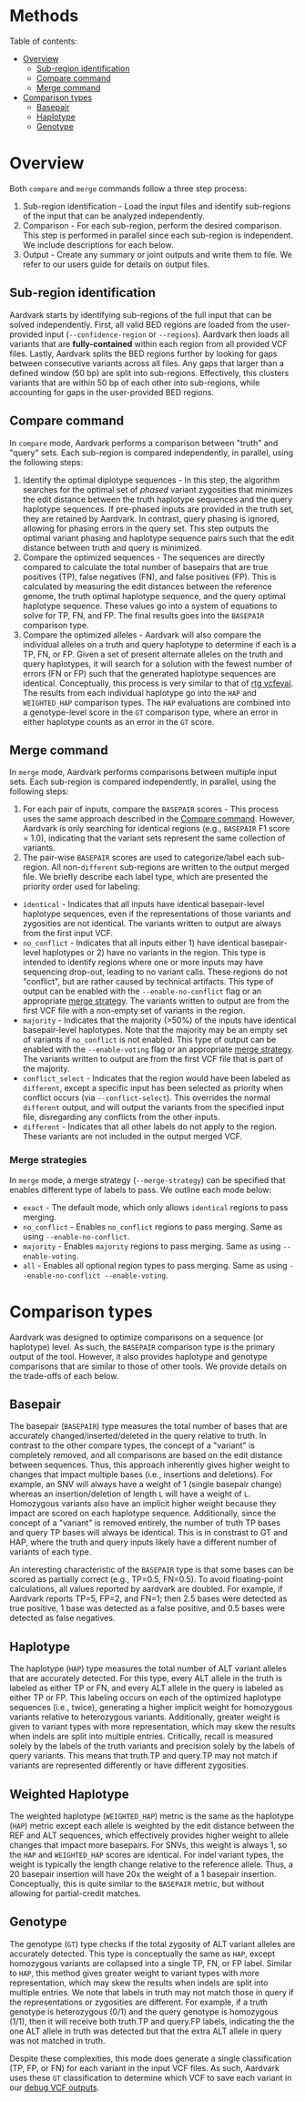 # Methods
Table of contents:

* [Overview](#overview)
  * [Sub-region identification](#sub-region-identification)
  * [Compare command](#compare-command)
  * [Merge command](#merge-command)
* [Comparison types](#comparison-types)
  * [Basepair](#basepair)
  * [Haplotype](#haplotype)
  * [Genotype](#genotype)

# Overview
Both `compare` and `merge` commands follow a three step process:

1. Sub-region identification - Load the input files and identify sub-regions of the input that can be analyzed independently.
2. Comparison - For each sub-region, perform the desired comparison. This step is performed in parallel since each sub-region is independent. We include descriptions for each below.
3. Output - Create any summary or joint outputs and write them to file. We refer to our users guide for details on output files.

## Sub-region identification
Aardvark starts by identifying sub-regions of the full input that can be solved independently.
First, all valid BED regions are loaded from the user-provided input (`--confidence-region` or `--regions`).
Aardvark then loads all variants that are **fully-contained** within each region from all provided VCF files.
Lastly, Aardvark splits the BED regions further by looking for gaps between consecutive variants across all files.
Any gaps that larger than a defined window (50 bp) are split into sub-regions.
Effectively, this clusters variants that are within 50 bp of each other into sub-regions, while accounting for gaps in the user-provided BED regions.

## Compare command
In `compare` mode, Aardvark performs a comparison between "truth" and "query" sets.
Each sub-region is compared independently, in parallel, using the following steps:

1. Identify the optimal diplotype sequences - In this step, the algorithm searches for the optimal set of *phased* variant zygosities that minimizes the edit distance between the truth haplotype sequences and the query haplotype sequences. If pre-phased inputs are provided in the truth set, they are retained by Aardvark. In contrast, query phasing is ignored, allowing for phasing errors in the query set. This step outputs the optimal variant phasing and haplotype sequence pairs such that the edit distance between truth and query is minimized.
2. Compare the optimized sequences - The sequences are directly compared to calculate the total number of basepairs that are true positives (TP), false negatives (FN), and false positives (FP). This is calculated by measuring the edit distances between the reference genome, the truth optimal haplotype sequence, and the query optimal haplotype sequence. These values go into a system of equations to solve for TP, FN, and FP. The final results goes into the `BASEPAIR` comparison type.
3. Compare the optimized alleles - Aardvark will also compare the individual alleles on a truth and query haplotype to determine if each is a TP, FN, or FP. Given a set of present alternate alleles on the truth and query haplotypes, it will search for a solution with the fewest number of errors (FN or FP) such that the generated haplotype sequences are identical. Conceptually, this process is very similar to that of [rtg vcfeval](https://github.com/RealTimeGenomics/rtg-tools). The results from each individual haplotype go into the `HAP` and `WEIGHTED_HAP` comparison types. The `HAP` evaluations are combined into a genotype-level score in the `GT` comparison type, where an error in either haplotype counts as an error in the `GT` score.

## Merge command
In `merge` mode, Aardvark performs comparisons between multiple input sets.
Each sub-region is compared independently, in parallel, using the following steps:

1. For each pair of inputs, compare the `BASEPAIR` scores - This process uses the same approach described in the [Compare command](#compare-command). However, Aardvark is only searching for identical regions (e.g., `BASEPAIR` F1 score = 1.0), indicating that the variant sets represent the same collection of variants.
2. The pair-wise `BASEPAIR` scores are used to categorize/label each sub-region. All non-`different` sub-regions are written to the output merged file. We briefly describe each label type, which are presented the priority order used for labeling:
  * `identical` - Indicates that all inputs have identical basepair-level haplotype sequences, even if the representations of those variants and zygosities are not identical. The variants written to output are always from the first input VCF.
  * `no_conflict` - Indicates that all inputs either 1) have identical basepair-level haplotypes or 2) have no variants in the region. This type is intended to identify regions where one or more inputs may have sequencing drop-out, leading to no variant calls. These regions do not "conflict", but are rather caused by technical artifacts. This type of output can be enabled with the `--enable-no-conflict` flag or an appropriate [merge strategy](#merge-strategies). The variants written to output are from the first VCF file with a non-empty set of variants in the region.
  * `majority` - Indicates that the majority (>50%) of the inputs have identical basepair-level haplotypes. Note that the majority may be an empty set of variants if `no_conflict` is not enabled. This type of output can be enabled with the `--enable-voting` flag or an appropriate [merge strategy](#merge-strategies). The variants written to output are from the first VCF file that is part of the majority.
  * `conflict_select` - Indicates that the region would have been labeled as `different`, except a specific input has been selected as priority when conflict occurs (via `--conflict-select`). This overrides the normal `different` output, and will output the variants from the specified input file, disregarding any conflicts from the other inputs.
  * `different` - Indicates that all other labels do not apply to the region. These variants are not included in the output merged VCF.

### Merge strategies
In `merge` mode, a merge strategy (`--merge-strategy`) can be specified that enables different type of labels to pass.
We outline each mode below:

* `exact` - The default mode, which only allows `identical` regions to pass merging.
* `no_conflict` - Enables `no_conflict` regions to pass merging. Same as using `--enable-no-conflict`.
* `majority` - Enables `majority` regions to pass merging. Same as using `--enable-voting`.
* `all` - Enables all optional region types to pass merging. Same as using `--enable-no-conflict --enable-voting`.

# Comparison types
Aardvark was designed to optimize comparisons on a sequence (or haplotype) level.
As such, the `BASEPAIR` comparison type is the primary output of the tool.
However, it also provides haplotype and genotype comparisons that are similar to those of other tools.
We provide details on the trade-offs of each below.

## Basepair
The basepair (`BASEPAIR`) type measures the total number of bases that are accurately changed/inserted/deleted in the query relative to truth.
In contrast to the other compare types, the concept of a "variant" is completely removed, and all comparisons are based on the edit distance between sequences.
Thus, this approach inherently gives higher weight to changes that impact multiple bases (i.e., insertions and deletions).
For example, an SNV will always have a weight of 1 (single basepair change) whereas an insertion/deletion of length `L` will have a weight of `L`.
Homozygous variants also have an implicit higher weight because they impact are scored on each haplotype sequence.
Additionally, since the concept of a "variant" is removed entirely, the number of truth TP bases and query TP bases will always be identical.
This is in constrast to GT and HAP, where the truth and query inputs likely have a different number of variants of each type.

An interesting characteristic of the `BASEPAIR` type is that some bases can be scored as partially correct (e.g., TP=0.5, FN=0.5).
To avoid floating-point calculations, all values reported by aardvark are doubled.
For example, if Aardvark reports TP=5, FP=2, and FN=1; then 2.5 bases were detected as true positive, 1 base was detected as a false positive, and 0.5 bases were detected as false negatives.

## Haplotype
The haplotype (`HAP`) type measures the total number of ALT variant alleles that are accurately detected.
For this type, every ALT allele in the truth is labeled as either TP or FN, and every ALT allele in the query is labeled as either TP or FP.
This labeling occurs on each of the optimized haplotype sequences (i.e., twice), generating a higher implicit weight for homozygous variants relative to heterozygous variants.
Additionally, greater weight is given to variant types with more representation, which may skew the results when indels are split into multiple entries.
Critically, recall is measured solely by the labels of the truth variants and precision solely by the labels of query variants.
This means that truth.TP and query.TP may not match if variants are represented differently or have different zygosities.

## Weighted Haplotype
The weighted haplotype (`WEIGHTED_HAP`) metric is the same as the haplotype (`HAP`) metric except each allele is weighted by the edit distance between the REF and ALT sequences, which effectively provides higher weight to allele changes that impact more basepairs.
For SNVs, this weight is always 1, so the `HAP` and `WEIGHTED_HAP` scores are identical.
For indel variant types, the weight is typically the length change relative to the reference allele.
Thus, a 20 basepair insertion will have 20x the weight of a 1 basepair insertion.
Conceptually, this is quite similar to the `BASEPAIR` metric, but without allowing for partial-credit matches.

## Genotype
The genotype (`GT`) type checks if the total zygosity of ALT variant alleles are accurately detected.
This type is conceptually the same as `HAP`, except homozygous variants are collapsed into a single TP, FN, or FP label.
Similar to `HAP`, this method gives greater weight to variant types with more representation, which may skew the results when indels are split into multiple entries.
We note that labels in truth may not match those in query if the representations or zygosities are different.
For example, if a truth genotype is heterozygous (0/1) and the query genotype is homozygous (1/1), then it will receive both truth.TP and query.FP labels, indicating the the one ALT allele in truth was detected but that the extra ALT allele in query was not matched in truth.

Despite these complexities, this mode does generate a single classification (TP, FP, or FN) for each variant in the input VCF files.
As such, Aardvark uses these `GT` classification to determine which VCF to save each variant in our [debug VCF outputs](./compare.md#debug-vcf-details).
